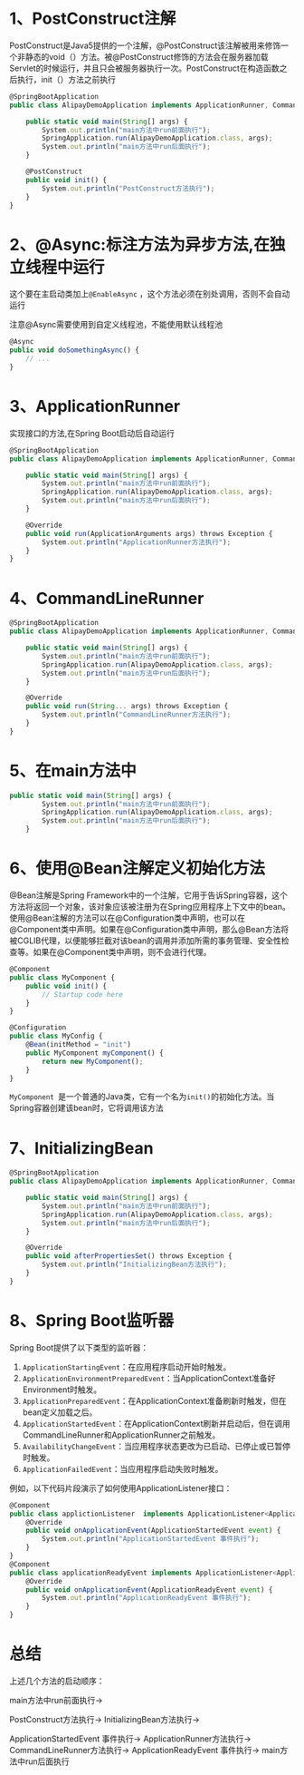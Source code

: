 # 1、PostConstruct注解

PostConstruct是Java5提供的一个注解，@PostConstruct该注解被用来修饰一个非静态的void（）方法。被@PostConstruct修饰的方法会在服务器加载Servlet的时候运行，并且只会被服务器执行一次。PostConstruct在构造函数之后执行，init（）方法之前执行

```JavaScript
@SpringBootApplication
public class AlipayDemoApplication implements ApplicationRunner, CommandLineRunner, InitializingBean {

    public static void main(String[] args) {
        System.out.println("main方法中run前面执行");
        SpringApplication.run(AlipayDemoApplication.class, args);
        System.out.println("main方法中run后面执行");
    }

    @PostConstruct
    public void init() {
        System.out.println("PostConstruct方法执行");
    }
}
```

# 2、@Async:标注方法为异步方法,在独立线程中运行

这个要在主启动类加上`@EnableAsync` ，这个方法必须在别处调用，否则不会自动运行

注意@Async需要使用到自定义线程池，不能使用默认线程池

```JavaScript
@Async
public void doSomethingAsync() {
    // ...
}
```

# 3、ApplicationRunner

实现接口的方法,在Spring Boot启动后自动运行

```JavaScript
@SpringBootApplication
public class AlipayDemoApplication implements ApplicationRunner, CommandLineRunner {

    public static void main(String[] args) {
        System.out.println("main方法中run前面执行");
        SpringApplication.run(AlipayDemoApplication.class, args);
        System.out.println("main方法中run后面执行");
    }

    @Override
    public void run(ApplicationArguments args) throws Exception {
        System.out.println("ApplicationRunner方法执行");
    }
}
```

# 4、CommandLineRunner

```JavaScript
@SpringBootApplication
public class AlipayDemoApplication implements ApplicationRunner, CommandLineRunner {

    public static void main(String[] args) {
        System.out.println("main方法中run前面执行");
        SpringApplication.run(AlipayDemoApplication.class, args);
        System.out.println("main方法中run后面执行");
    }

    @Override
    public void run(String... args) throws Exception {
        System.out.println("CommandLineRunner方法执行");
    }
}
```

# 5、在main方法中

```JavaScript
public static void main(String[] args) {
        System.out.println("main方法中run前面执行");
        SpringApplication.run(AlipayDemoApplication.class, args);
        System.out.println("main方法中run后面执行");
    }
```

# 6、使用@Bean注解定义初始化方法

@Bean注解是Spring Framework中的一个注解，它用于告诉Spring容器，这个方法将返回一个对象，该对象应该被注册为在Spring应用程序上下文中的bean。使用@Bean注解的方法可以在@Configuration类中声明，也可以在@Component类中声明。如果在@Configuration类中声明，那么@Bean方法将被CGLIB代理，以便能够拦截对该bean的调用并添加所需的事务管理、安全性检查等。如果在@Component类中声明，则不会进行代理。

```JavaScript
@Component
public class MyComponent {
    public void init() {
        // Startup code here  
    }
}

@Configuration
public class MyConfig {
    @Bean(initMethod = "init")
    public MyComponent myComponent() {
        return new MyComponent();
    }
}
```

`MyComponent `是一个普通的Java类，它有一个名为`init()`的初始化方法。当Spring容器创建该bean时，它将调用该方法

# 7、InitializingBean

```JavaScript
@SpringBootApplication
public class AlipayDemoApplication implements ApplicationRunner, CommandLineRunner, InitializingBean {

    public static void main(String[] args) {
        System.out.println("main方法中run前面执行");
        SpringApplication.run(AlipayDemoApplication.class, args);
        System.out.println("main方法中run后面执行");
    }

    @Override
    public void afterPropertiesSet() throws Exception {
        System.out.println("InitializingBean方法执行");
    }
}
```

# 8、Spring Boot监听器

Spring Boot提供了以下类型的监听器：

1. `ApplicationStartingEvent`：在应用程序启动开始时触发。
2. `ApplicationEnvironmentPreparedEvent`：当ApplicationContext准备好Environment时触发。
3. `ApplicationPreparedEvent`：在ApplicationContext准备刷新时触发，但在bean定义加载之后。
4. `ApplicationStartedEvent`：在ApplicationContext刷新并启动后，但在调用CommandLineRunner和ApplicationRunner之前触发。
5. `AvailabilityChangeEvent`：当应用程序状态更改为已启动、已停止或已暂停时触发。
6. `ApplicationFailedEvent`：当应用程序启动失败时触发。

例如，以下代码片段演示了如何使用ApplicationListener接口：

```JavaScript
@Component
public class applictionListener  implements ApplicationListener<ApplicationStartedEvent> {
    @Override
    public void onApplicationEvent(ApplicationStartedEvent event) {
        System.out.println("ApplicationStartedEvent 事件执行");
    }
}
@Component
public class applicationReadyEvent implements ApplicationListener<ApplicationReadyEvent> {
    @Override
    public void onApplicationEvent(ApplicationReadyEvent event) {
        System.out.println("ApplicationReadyEvent 事件执行");
    }
}
```

# 总结

上述几个方法的启动顺序：

main方法中run前面执行→

PostConstruct方法执行→ InitializingBean方法执行→

ApplicationStartedEvent 事件执行→ ApplicationRunner方法执行→ CommandLineRunner方法执行→ ApplicationReadyEvent 事件执行→ main方法中run后面执行